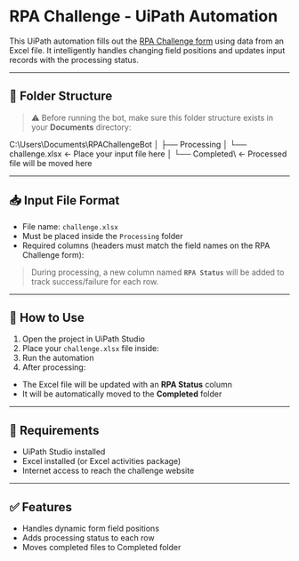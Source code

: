 # RPA Challenge - UiPath Automation

This UiPath automation fills out the [RPA Challenge form](https://rpachallenge.com/) using data from an Excel file. It intelligently handles changing field positions and updates input records with the processing status.

---

## 📁 Folder Structure

> ⚠️ Before running the bot, make sure this folder structure exists in your **Documents** directory:

C:\Users<YourUsername>\Documents\RPAChallengeBot
│
├── Processing
│ └── challenge.xlsx ← Place your input file here
│
└── Completed\ ← Processed file will be moved here

---

## 📥 Input File Format

- File name: `challenge.xlsx`
- Must be placed inside the `Processing` folder
- Required columns (headers must match the field names on the RPA Challenge form):


> During processing, a new column named **`RPA Status`** will be added to track success/failure for each row.

---

## 🚀 How to Use

1. Open the project in UiPath Studio
2. Place your `challenge.xlsx` file inside:
3. Run the automation
4. After processing:
- The Excel file will be updated with an **RPA Status** column
- It will be automatically moved to the **Completed** folder

---

## 🧰 Requirements

- UiPath Studio installed
- Excel installed (or Excel activities package)
- Internet access to reach the challenge website

---

## ✅ Features

- Handles dynamic form field positions
- Adds processing status to each row
- Moves completed files to Completed folder
